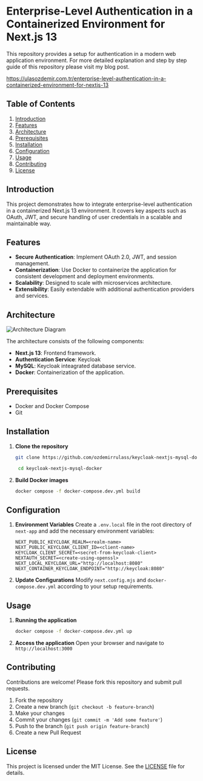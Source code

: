 # Enterprise-Level Authentication in a Containerized Environment for Next.js 13

This repository provides a setup for authentication in a modern web application environment. For more detailed explanation and step by step guide of this repository please visit my blog post. 

https://ulasozdemir.com.tr/enterprise-level-authentication-in-a-containerized-environment-for-nextjs-13

## Table of Contents
1. [Introduction](#introduction)
2. [Features](#features)
3. [Architecture](#architecture)
4. [Prerequisites](#prerequisites)
5. [Installation](#installation)
6. [Configuration](#configuration)
7. [Usage](#usage)
8. [Contributing](#contributing)
9. [License](#license)

## Introduction
This project demonstrates how to integrate enterprise-level authentication in a containerized Next.js 13 environment. It covers key aspects such as OAuth, JWT, and secure handling of user credentials in a scalable and maintainable way.

## Features
- **Secure Authentication**: Implement OAuth 2.0, JWT, and session management.
- **Containerization**: Use Docker to containerize the application for consistent development and deployment environments.
- **Scalability**: Designed to scale with microservices architecture.
- **Extensibility**: Easily extendable with additional authentication providers and services.

## Architecture
![Architecture Diagram](https://cdn.hashnode.com/res/hashnode/image/upload/v1718016228889/5db69400-6a3e-4cfa-8d6f-00b0d07dc4e3.png?auto=compress,format&format=webp)

The architecture consists of the following components:
- **Next.js 13**: Frontend framework.
- **Authentication Service**: Keycloak
- **MySQL**: Keycloak inteagrated database service.
- **Docker**: Containerization of the application.


## Prerequisites
- Docker and Docker Compose
- Git

## Installation
1. **Clone the repository**
    ```sh
    git clone https://github.com/ozdemirrulass/keycloak-nextjs-mysql-docker.git
    ```
    ```sh
     cd keycloak-nextjs-mysql-docker
    ```   

2. **Build Docker images**
    ```sh
    docker compose -f docker-compose.dev.yml build
    ```



## Configuration
1. **Environment Variables**
   Create a `.env.local` file in the root directory of ``next-app`` and add the necessary environment variables:
    ```env
    NEXT_PUBLIC_KEYCLOAK_REALM=<realm-name>
    NEXT_PUBLIC_KEYCLOAK_CLIENT_ID=<client-name>
    KEYCLOAK_CLIENT_SECRET=<secret-from-keycloak-client>
    NEXTAUTH_SECRET=<create-using-openssl>
    NEXT_LOCAL_KEYCLOAK_URL="http://localhost:8080"
    NEXT_CONTAINER_KEYCLOAK_ENDPOINT="http://keycloak:8080"
    ```

2. **Update Configurations**
   Modify `next.config.mjs` and `docker-compose.dev.yml` according to your setup requirements.

## Usage
1. **Running the application**
    ```sh
    docker compose -f docker-compose.dev.yml up
    ```

2. **Access the application**
   Open your browser and navigate to `http://localhost:3000`


## Contributing
Contributions are welcome! Please fork this repository and submit pull requests.

1. Fork the repository
2. Create a new branch (`git checkout -b feature-branch`)
3. Make your changes
4. Commit your changes (`git commit -m 'Add some feature'`)
5. Push to the branch (`git push origin feature-branch`)
6. Create a new Pull Request

## License
This project is licensed under the MIT License. See the [LICENSE](./LICENSE) file for details.
